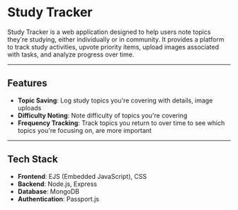 # Study Tracker

Study Tracker is a web application designed to help users note topics they're studying, either individually or in community. It provides a platform to track study activities, upvote priority items, upload images associated with tasks, and analyze progress over time.

---

## Features

- **Topic Saving**: Log study topics you're covering with details, image uploads
- **Difficulty Noting**: Note difficulty of topics you're covering
- **Frequency Tracking**: Track topics you return to over time to see which topics you're focusing on, are more important

---

## Tech Stack

- **Frontend**: EJS (Embedded JavaScript), CSS
- **Backend**: Node.js, Express
- **Database**: MongoDB
- **Authentication**: Passport.js
